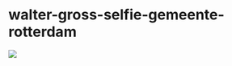 # walter-gross-selfie-gemeente-rotterdam
![](https://github.com/nondejus/walter-gross-selfie-van-de-gemeente-rotterdam/blob/main/ArtBoard%20Image%20(53).jpg)
